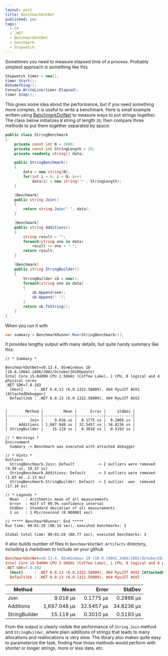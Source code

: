 ```yaml
---
layout: post
title: BenchmarkDotNet
published: yes
tags:
  - C#
  - .NET
  - BenchmarkDotNet
  - benchmark
  - Stopwatch
---
```

Sometimes you need to measure elapsed time of a process. Probably simplest approach is something like this

```c#
Stopwatch timer = new();
timer.Start();
DoSomething();
Console.WriteLine(timer.Elapsed);
timer.Stop();
```

This gives some idea about the performance, but if you need something more complex, it is useful to write a benchmark. Here is small example written using [BenchmarkDotNet][1] to measure ways to put strings together. The class below initializes `N` string of length `20`, then compare three methods to put them together separated by space. 

```c#
public class StringBenchmark
{
    private const int N = 1000;
    private const int StringLength = 20;
    private readonly string[] data;

    public StringBenchmark() 
    { 
        data = new string[N];
        for(int i = 0; i < N; i++)
            data[i] = new string('*', StringLength);
    }

    [Benchmark]
    public string Join()
    {
        return string.Join(" ", data);
    }

    [Benchmark]
    public string Additions()
    {
        string result = "";
        foreach(string one in data)
            result += one + " ";
        return result;
    }

    [Benchmark]
    public string StringBuilder()
    {
        StringBuilder sb = new();
        foreach(string one in data)
        {
            sb.Append(one);
            sb.Append(" ");
        }
        return sb.ToString();
    }
}
```

When you run it with 

```c#
var summary = BenchmarkRunner.Run<StringBenchmark>();
```

It provides lengthy output with many details, but quite handy summary like this:

```
// * Summary *

BenchmarkDotNet=v0.13.4, OS=Windows 10 (10.0.19042.2486/20H2/October2020Update)
Intel Core i5-8400H CPU 2.50GHz (Coffee Lake), 1 CPU, 8 logical and 4 physical cores
.NET SDK=7.0.102
  [Host]     : .NET 6.0.13 (6.0.1322.58009), X64 RyuJIT AVX2 [AttachedDebugger]
  DefaultJob : .NET 6.0.13 (6.0.1322.58009), X64 RyuJIT AVX2


|        Method |         Mean |      Error |     StdDev |
|-------------- |-------------:|-----------:|-----------:|
|          Join |     9.016 us |  0.1775 us |  0.2866 us |
|     Additions | 1,687.048 us | 32.5457 us | 34.8236 us |
| StringBuilder |    15.119 us |  0.3010 us |  0.5193 us |

// * Warnings *
Environment
  Summary -> Benchmark was executed with attached debugger

// * Hints *
Outliers
  StringBenchmark.Join: Default          -> 2 outliers were removed (9.99 us, 10.37 us)
  StringBenchmark.Additions: Default     -> 3 outliers were removed (1.83 ms..2.13 ms)
  StringBenchmark.StringBuilder: Default -> 1 outlier  was  removed (17.18 us)

// * Legends *
  Mean   : Arithmetic mean of all measurements
  Error  : Half of 99.9% confidence interval
  StdDev : Standard deviation of all measurements
  1 us   : 1 Microsecond (0.000001 sec)

// ***** BenchmarkRunner: End *****
Run time: 00:01:20 (80.14 sec), executed benchmarks: 3

Global total time: 00:01:28 (88.77 sec), executed benchmarks: 3
```

It also builds number of files in `BenchmarkDotNet.Artifacts` directory, including a markdown to include on your github

``` ini
BenchmarkDotNet=v0.13.4, OS=Windows 10 (10.0.19042.2486/20H2/October2020Update)
Intel Core i5-8400H CPU 2.50GHz (Coffee Lake), 1 CPU, 8 logical and 4 physical cores
.NET SDK=7.0.102
  [Host]     : .NET 6.0.13 (6.0.1322.58009), X64 RyuJIT AVX2 [AttachedDebugger]
  DefaultJob : .NET 6.0.13 (6.0.1322.58009), X64 RyuJIT AVX2
```

|        Method |         Mean |      Error |     StdDev |
|-------------- |-------------:|-----------:|-----------:|
|          Join |     9.016 μs |  0.1775 μs |  0.2866 μs |
|     Additions | 1,687.048 μs | 32.5457 μs | 34.8236 μs |
| StringBuilder |    15.119 μs |  0.3010 μs |  0.5193 μs |

From the output is clearly visible the performance of `String.Join` method and `StringBuilder`, where plain additions of strings that leads to many allocations and reallocations is very slow. The library also makes quite easy to parameterize the task, finding how those methods would perform with shorter or longer strings, more or less data, etc.


[1]: https://benchmarkdotnet.org/index.html
